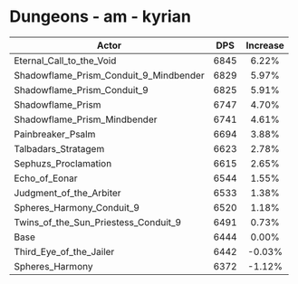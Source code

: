 # Dungeons - am - kyrian
| Actor | DPS | Increase |
|---|:---:|:---:|
|Eternal_Call_to_the_Void|6845|6.22%|
|Shadowflame_Prism_Conduit_9_Mindbender|6829|5.97%|
|Shadowflame_Prism_Conduit_9|6825|5.91%|
|Shadowflame_Prism|6747|4.70%|
|Shadowflame_Prism_Mindbender|6741|4.61%|
|Painbreaker_Psalm|6694|3.88%|
|Talbadars_Stratagem|6623|2.78%|
|Sephuzs_Proclamation|6615|2.65%|
|Echo_of_Eonar|6544|1.55%|
|Judgment_of_the_Arbiter|6533|1.38%|
|Spheres_Harmony_Conduit_9|6520|1.18%|
|Twins_of_the_Sun_Priestess_Conduit_9|6491|0.73%|
|Base|6444|0.00%|
|Third_Eye_of_the_Jailer|6442|-0.03%|
|Spheres_Harmony|6372|-1.12%|

